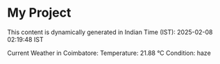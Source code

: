 # My Project

This content is dynamically generated in Indian Time (IST): 2025-02-08 02:19:48 IST


Current Weather in Coimbatore:
Temperature: 21.88 °C
Condition: haze
